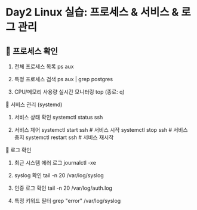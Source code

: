 # Day2 Linux 실습: 프로세스 & 서비스 & 로그 관리

## 📌 프로세스 확인
1. 전체 프로세스 목록
ps aux

2. 특정 프로세스 검색
ps aux | grep postgres

3. CPU/메모리 사용량 실시간 모니터링
top
(종료: q)

📌 서비스 관리 (systemd)
1. 서비스 상태 확인
systemctl status ssh

2. 서비스 제어
systemctl start ssh      # 서비스 시작
systemctl stop ssh       # 서비스 중지
systemctl restart ssh    # 서비스 재시작

📌 로그 확인
1. 최근 시스템 에러 로그
journalctl -xe

2. syslog 확인
tail -n 20 /var/log/syslog

3. 인증 로그 확인
tail -n 20 /var/log/auth.log

4. 특정 키워드 필터
grep "error" /var/log/syslog